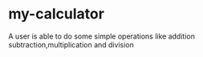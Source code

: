 # my-calculator
A user is able to do some simple operations like addition subtraction,multiplication and division
